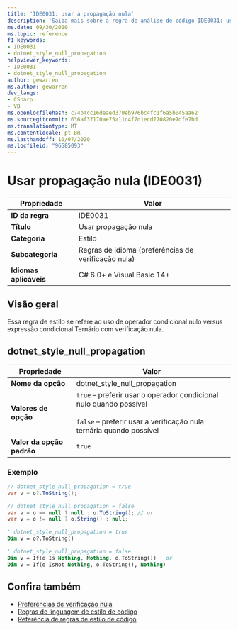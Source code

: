 ```yaml
---
title: 'IDE0031: usar a propagação nula'
description: 'Saiba mais sobre a regra de análise de código IDE0031: usar a propagação nula'
ms.date: 09/30/2020
ms.topic: reference
f1_keywords:
- IDE0031
- dotnet_style_null_propagation
helpviewer_keywords:
- IDE0031
- dotnet_style_null_propagation
author: gewarren
ms.author: gewarren
dev_langs:
- CSharp
- VB
ms.openlocfilehash: c74b4cc16deaed370eb976bc4fc1f6a5b045aa62
ms.sourcegitcommit: 636af37170ae75a11c4f7d1ecd770820e7dfe7bd
ms.translationtype: MT
ms.contentlocale: pt-BR
ms.lasthandoff: 10/07/2020
ms.locfileid: "96585093"
---
```

# <a name="use-null-propagation-ide0031"></a>Usar propagação nula (IDE0031)

|Propriedade|Valor|
|-|-|
| **ID da regra** | IDE0031 |
| **Título** | Usar propagação nula |
| **Categoria** | Estilo |
| **Subcategoria** | Regras de idioma (preferências de verificação nula) |
| **Idiomas aplicáveis** | C# 6.0+ e Visual Basic 14+ |

## <a name="overview"></a>Visão geral

Essa regra de estilo se refere ao uso de operador condicional nulo versus expressão condicional Ternário com verificação nula.

## <a name="dotnet_style_null_propagation"></a>dotnet_style_null_propagation

|Propriedade|Valor|
|-|-|
| **Nome da opção** | dotnet_style_null_propagation
| **Valores de opção** | `true` – preferir usar o operador condicional nulo quando possível<br /><br />`false` – preferir usar a verificação nula ternária quando possível |
| **Valor da opção padrão** | `true` |

### <a name="example"></a>Exemplo

```csharp
// dotnet_style_null_propagation = true
var v = o?.ToString();

// dotnet_style_null_propagation = false
var v = o == null ? null : o.ToString(); // or
var v = o != null ? o.String() : null;
```

```vb
' dotnet_style_null_propagation = true
Dim v = o?.ToString()

' dotnet_style_null_propagation = false
Dim v = If(o Is Nothing, Nothing, o.ToString()) ' or
Dim v = If(o IsNot Nothing, o.ToString(), Nothing)
```

## <a name="see-also"></a>Confira também

- [Preferências de verificação nula](null-checking-preferences.md)
- [Regras de linguagem de estilo de código](language-rules.md)
- [Referência de regras de estilo de código](index.md)
